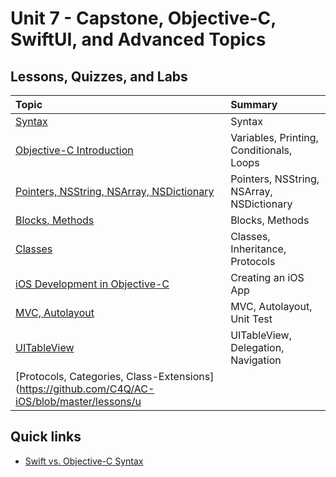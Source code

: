 # Unit 7 - Capstone, Objective-C, SwiftUI, and Advanced Topics

## Lessons, Quizzes, and Labs 

| Topic | Summary |
|:------|:------|
| [Syntax](https://github.com/C4Q/AC-iOS/tree/master/lessons/unit9/syntax) | Syntax |
| [Objective-C Introduction](https://github.com/C4Q/AC-iOS/blob/master/lessons/unit9/Objective-C_Introduction.md) | Variables, Printing, Conditionals, Loops|
| [Pointers, NSString, NSArray, NSDictionary](https://github.com/C4Q/AC-iOS/blob/master/lessons/unit9/Pointers-NSStrings-NSArray-NSDictionary.md) | Pointers, NSString, NSArray, NSDictionary |
| [Blocks, Methods](https://github.com/C4Q/AC-iOS/blob/master/lessons/unit9/Functions-And-Blocks-In-ObjC.md) | Blocks, Methods |
| [Classes](https://github.com/C4Q/AC-iOS/blob/master/lessons/unit9/Classes.md) | Classes, Inheritance, Protocols |
| [iOS Development in Objective-C](https://github.com/C4Q/AC-iOS/blob/master/lessons/unit9/Introduction%20to%20iOS%20Development%20in%20Objective-C.md) | Creating an iOS App |
| [MVC, Autolayout](https://github.com/C4Q/AC-iOS/tree/master/lessons/unit9/MVC-AutoLayout) | MVC, Autolayout, Unit Test |
| [UITableView](https://github.com/C4Q/AC-iOS/tree/master/lessons/unit9/TableViewIntro) | UITableView, Delegation, Navigation |
| [Protocols, Categories, Class-Extensions](https://github.com/C4Q/AC-iOS/blob/master/lessons/u

## Quick links
* [Swift vs. Objective-C Syntax](../unit9/syntax)


